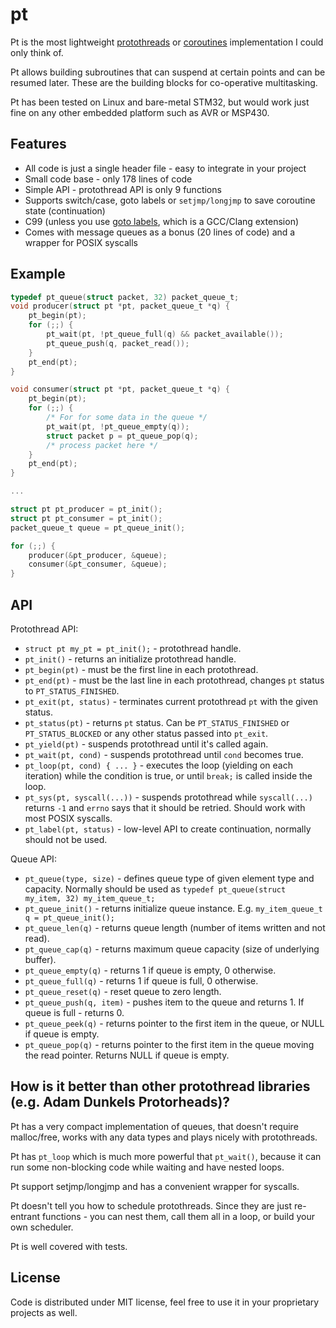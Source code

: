 pt
==

Pt is the most lightweight [protothreads][1] or [coroutines][2] implementation I
could only think of.

Pt allows building subroutines that can suspend at certain points and can be
resumed later. These are the building blocks for co-operative multitasking.

Pt has been tested on Linux and bare-metal STM32, but would work just fine on
any other embedded platform such as AVR or MSP430.

## Features

* All code is just a single header file - easy to integrate in your project
* Small code base - only 178 lines of code
* Simple API - protothread API is only 9 functions
* Supports switch/case, goto labels or `setjmp/longjmp` to save coroutine state (continuation)
* C99 (unless you use [goto labels][3], which is a GCC/Clang extension)
* Comes with message queues as a bonus (20 lines of code) and a wrapper for POSIX syscalls

## Example

```c
typedef pt_queue(struct packet, 32) packet_queue_t;
void producer(struct pt *pt, packet_queue_t *q) {
	pt_begin(pt);
	for (;;) {
		pt_wait(pt, !pt_queue_full(q) && packet_available());
		pt_queue_push(q, packet_read());
	}
	pt_end(pt);
}

void consumer(struct pt *pt, packet_queue_t *q) {
	pt_begin(pt);
	for (;;) {
		/* For for some data in the queue */
		pt_wait(pt, !pt_queue_empty(q));
		struct packet p = pt_queue_pop(q);
		/* process packet here */
	}
	pt_end(pt);
}

...

struct pt pt_producer = pt_init();
struct pt pt_consumer = pt_init();
packet_queue_t queue = pt_queue_init();

for (;;) {
	producer(&pt_producer, &queue);
	consumer(&pt_consumer, &queue);
}
```

## API

Protothread API:

* `struct pt my_pt = pt_init();` - protothread handle.
* `pt_init()` - returns an initialize protothread handle.
* `pt_begin(pt)` - must be the first line in each protothread.
* `pt_end(pt)` - must be the last line in each protothread, changes `pt` status
	to `PT_STATUS_FINISHED`.
* `pt_exit(pt, status)` - terminates current protothread `pt` with the given status.
* `pt_status(pt)` - returns `pt` status. Can be `PT_STATUS_FINISHED` or
	`PT_STATUS_BLOCKED` or any other status passed into `pt_exit`.
* `pt_yield(pt)` - suspends protothread until it's called again.
* `pt_wait(pt, cond)` - suspends protothread until `cond` becomes true.
* `pt_loop(pt, cond) { ... }` - executes the loop  (yielding on each iteration)
	while the condition is true, or until `break;` is called inside the loop.
* `pt_sys(pt, syscall(...))` - suspends protothread while `syscall(...)`
	returns `-1` and `errno` says that it should be retried. Should work with
	most POSIX syscalls.
* `pt_label(pt, status)` - low-level API to create continuation, normally
	should not be used.

Queue API:

* `pt_queue(type, size)` - defines queue type of given element type and
capacity. Normally should be used as `typedef pt_queue(struct my_item, 32)
my_item_queue_t;`
* `pt_queue_init()` - returns initialize queue instance. E.g. `my_item_queue_t
	q = pt_queue_init();`
* `pt_queue_len(q)` - returns queue length (number of items written and not read).
* `pt_queue_cap(q)` - returns maximum queue capacity (size of underlying buffer).
* `pt_queue_empty(q)` - returns 1 if queue is empty, 0 otherwise.
* `pt_queue_full(q)` - returns 1 if queue is full, 0 otherwise.
* `pt_queue_reset(q)` - reset queue to zero length.
* `pt_queue_push(q, item)` - pushes item to the queue and returns 1. If queue is full - returns 0.
* `pt_queue_peek(q)` - returns pointer to the first item in the queue, or NULL if queue is empty.
* `pt_queue_pop(q)` - returns pointer to the first item in the queue moving the
	read pointer. Returns NULL if queue is empty.

## How is it better than other protothread libraries (e.g. Adam Dunkels Protorheads)?

Pt has a very compact implementation of queues, that doesn't require
malloc/free, works with any data types and plays nicely with protothreads.

Pt has `pt_loop` which is much more powerful that `pt_wait()`, because it can
run some non-blocking code while waiting and have nested loops.

Pt support setjmp/longjmp and has a convenient wrapper for syscalls.

Pt doesn't tell you how to schedule protothreads. Since they are just
re-entrant functions - you can nest them, call them all in a loop, or build
your own scheduler.

Pt is well covered with tests.

## License

Code is distributed under MIT license, feel free to use it in your proprietary
projects as well.

[1]: dunkels.com/adam/pt/
[2]: https://en.wikipedia.org/wiki/Coroutine
[3]: https://gcc.gnu.org/onlinedocs/gcc/Labels-as-Values.html
